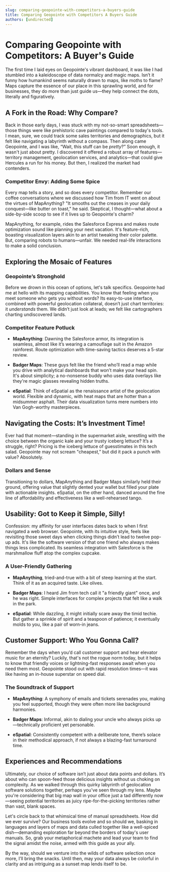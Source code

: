 ```yaml
---
slug: comparing-geopointe-with-competitors-a-buyers-guide
title: Comparing Geopointe with Competitors A Buyers Guide
authors: [undirected]
---
```



# Comparing Geopointe with Competitors: A Buyer's Guide

The first time I laid eyes on Geopointe's vibrant dashboard, it was like I had stumbled into a kaleidoscope of data normalcy and magic maps. Isn’t it funny how humankind seems naturally drawn to maps, like moths to flame? Maps capture the essence of our place in this sprawling world, and for businesses, they do more than just guide us—they help connect the dots, literally and figuratively.

## A Fork in the Road: Why Compare?

Back in those early days, I was stuck with my not-so-smart spreadsheets—those things were like prehistoric cave paintings compared to today's tools. I mean, sure, we could track some sales territories and demographics, but it felt like navigating a labyrinth without a compass. Then along came Geopointe, and I was like, “Wait, this stuff can be *pretty*?” Soon enough, it wasn't just about pretty. I discovered it offered a robust array of features—territory management, geolocation services, and analytics—that could give Hercules a run for his money. But then, I realized the market had contenders.

### Competitor Envy: Adding Some Spice

Every map tells a story, and so does every competitor. Remember our coffee conversations where we discussed how Tim from IT went on about the virtues of MapAnything? "It smooths out the creases in your daily conquest—like butter on toast," he said. Skeptical, I thought—what about a side-by-side scoop to see if it lives up to Geopointe's charm?

MapAnything, for example, rides the Salesforce Express and makes route optimization sound like planning your next vacation. It's feature-rich, boasting visualization layers akin to an artist tweaking their color palette. But, comparing robots to humans—unfair. We needed real-life interactions to make a solid conclusion.

## Exploring the Mosaic of Features

### Geopointe’s Stronghold

Before we drown in this ocean of options, let's talk specifics. Geopointe had me at hello with its mapping capabilities. You know that feeling when you meet someone who gets you without words? Its easy-to-use interface, combined with powerful geolocation collateral, doesn’t just chart territories: it *understands* them. We didn’t just look at leads; we felt like cartographers charting undiscovered lands.

### Competitor Feature Potluck

- **MapAnything**: Dawning the Salesforce armor, its integration is seamless, almost like it’s wearing a camouflage suit in the Amazon rainforest. Route optimization with time-saving tactics deserves a 5-star review.
  
- **Badger Maps**: These guys felt like the friend who’ll read a map while you drive with analytical dashboards that won’t make your head spin. It's about simplicity; a no-nonsense buddy who uses data overlays like they're magic glasses revealing hidden truths.

- **eSpatial**: Think of eSpatial as the renaissance artist of the geolocation world. Flexible and dynamic, with heat maps that are hotter than a midsummer asphalt. Their data visualization turns mere numbers into Van Gogh-worthy masterpieces.

## Navigating the Costs: It’s Investment Time!

Ever had that moment—standing in the supermarket aisle, wrestling with the choice between the organic kale and your trusty iceberg lettuce? It’s a struggle, right? Pricing is the iceberg lettuce of guesstimates in this tech salad. Geopointe may not scream "cheapest,” but did it pack a punch with value? Absolutely.

### Dollars and Sense

Transitioning to dollars, MapAnything and Badger Maps similarly held their ground, offering value that slightly dented your wallet but filled your plate with actionable insights. eSpatial, on the other hand, danced around the fine line of affordability and effectiveness like a well-rehearsed tango.

## Usability: Got to Keep it Simple, Silly!

Confession: my affinity for user interfaces dates back to when I first navigated a web browser. Geopointe, with its intuitive style, feels like revisiting those sweet days when clicking things didn’t lead to twelve pop-up ads. It's like the software version of that one friend who always makes things less complicated. Its seamless integration with Salesforce is the marshmallow fluff atop the complex cupcake.

### A User-Friendly Gathering

- **MapAnything**, tried-and-true with a bit of steep learning at the start. Think of it as an acquired taste. Like olives. 
  
- **Badger Maps**: I heard Jim from tech call it "a friendly giant" once, and he was right. Simple interfaces for complex projects that felt like a walk in the park.

- **eSpatial**: While dazzling, it might initially scare away the timid techie. But gather a sprinkle of spirit and a teaspoon of patience; it eventually molds to you, like a pair of worn-in jeans.

## Customer Support: Who You Gonna Call?

Remember the days when you’d call customer support and hear elevator music for an eternity? Luckily, that's not the rogue norm today, but it helps to know that friendly voices or lightning-fast responses await when you need them most. Geopointe stood out with rapid resolution times—it was like having an in-house superstar on speed dial.

### The Soundtrack of Support

- **MapAnything**: A symphony of emails and tickets serenades you, making you feel supported, though they were often more like background harmonies.
  
- **Badger Maps**: Informal, akin to dialing your uncle who always picks up—technically proficient yet personable.

- **eSpatial**: Consistently competent with a deliberate tone, there’s solace in their methodical approach, if not always a blazing-fast turnaround time.

## Experiences and Recommendations

Ultimately, our choice of software isn’t just about data points and dollars. It’s about who can spoon-feed those delicious insights without us choking on complexity. As we walked through this quirky labyrinth of geolocation software solutions together, perhaps you've seen through my lens. Maybe you're considering that big map wall in your office just a tad differently now—seeing potential territories as juicy ripe-for-the-picking territories rather than vast, blank spaces.

Let's circle back to that whimsical time of manual spreadsheets. How did we ever survive? Our business tools evolve and so should we, basking in languages and layers of maps and data culled together like a well-spiced dish—demanding exploration far beyond the borders of today's user manuals. So, grab your metaphorical machete and lead your team to find the signal amidst the noise, armed with this guide as your ally.

By the way, should we venture into the wilds of software selection once more, I’ll bring the snacks. Until then, may your data always be colorful in clarity and as intriguing as a sunset map lends itself to be.
```
